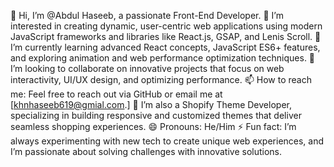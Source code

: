 👋 Hi, I’m @Abdul Haseeb, a passionate Front-End Developer.
👀 I’m interested in creating dynamic, user-centric web applications using modern JavaScript frameworks and libraries like React.js, GSAP, and Lenis Scroll.
🌱 I’m currently learning advanced React concepts, JavaScript ES6+ features, and exploring animation and web performance optimization techniques.
💞️ I’m looking to collaborate on innovative projects that focus on web interactivity, UI/UX design, and optimizing performance.
📫 How to reach me: Feel free to reach out via GitHub or email me at [khnhaseeb619@gmial.com.]
🛒 I’m also a Shopify Theme Developer, specializing in building responsive and customized themes that deliver seamless shopping experiences.
😄 Pronouns: He/Him
⚡ Fun fact: I’m always experimenting with new tech to create unique web experiences, and I’m passionate about solving challenges with innovative solutions.

